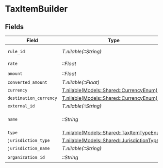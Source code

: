 # TaxItemBuilder


## Fields

| Field                                                                                  | Type                                                                                   | Required                                                                               | Description                                                                            |
| -------------------------------------------------------------------------------------- | -------------------------------------------------------------------------------------- | -------------------------------------------------------------------------------------- | -------------------------------------------------------------------------------------- |
| `rule_id`                                                                              | *T.nilable(::String)*                                                                  | :heavy_minus_sign:                                                                     | The rule ID of the tax item                                                            |
| `rate`                                                                                 | *::Float*                                                                              | :heavy_check_mark:                                                                     | N/A                                                                                    |
| `amount`                                                                               | *::Float*                                                                              | :heavy_check_mark:                                                                     | N/A                                                                                    |
| `converted_amount`                                                                     | *T.nilable(::Float)*                                                                   | :heavy_minus_sign:                                                                     | N/A                                                                                    |
| `currency`                                                                             | [T.nilable(Models::Shared::CurrencyEnum)](../../models/shared/currencyenum.md)         | :heavy_minus_sign:                                                                     | N/A                                                                                    |
| `destination_currency`                                                                 | [T.nilable(Models::Shared::CurrencyEnum)](../../models/shared/currencyenum.md)         | :heavy_minus_sign:                                                                     | N/A                                                                                    |
| `external_id`                                                                          | *T.nilable(::String)*                                                                  | :heavy_minus_sign:                                                                     | N/A                                                                                    |
| `name`                                                                                 | *::String*                                                                             | :heavy_check_mark:                                                                     | Deprecated: use `jurisdiction_type` instead                                            |
| `type`                                                                                 | [T.nilable(Models::Shared::TaxItemTypeEnum)](../../models/shared/taxitemtypeenum.md)   | :heavy_minus_sign:                                                                     | N/A                                                                                    |
| `jurisdiction_type`                                                                    | [T.nilable(Models::Shared::JurisdictionType)](../../models/shared/jurisdictiontype.md) | :heavy_minus_sign:                                                                     | N/A                                                                                    |
| `jurisdiction_name`                                                                    | *T.nilable(::String)*                                                                  | :heavy_minus_sign:                                                                     | N/A                                                                                    |
| `organization_id`                                                                      | *::String*                                                                             | :heavy_check_mark:                                                                     | N/A                                                                                    |